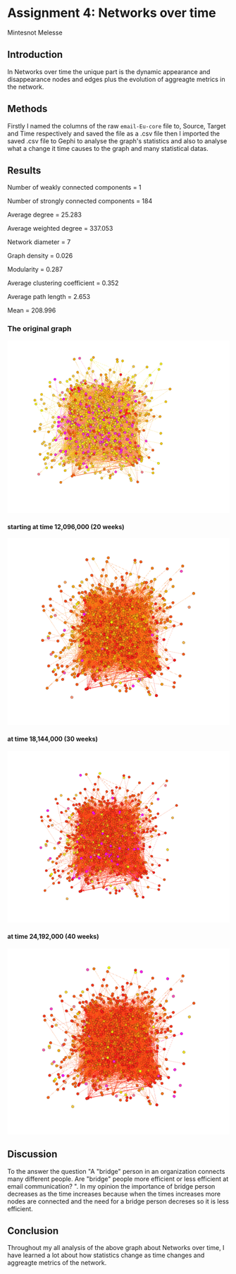 # Assignment 4: Networks over time
Mintesnot Melesse


## Introduction
In Networks over time the unique part is the dynamic appearance and disappearance nodes and edges plus the evolution of aggreagte metrics in the network.

## Methods
Firstly I named the columns of the raw ```email-Eu-core``` file to, Source, Target and Time respectively and saved the file as a .csv file then I imported the saved .csv file to Gephi to analyse the graph's statistics and also to analyse what a change it time causes to the graph and many statistical datas.

## Results
Number of weakly connected components = 1

Number of strongly connected components = 184

Average degree = 25.283

Average weighted degree = 337.053

Network diameter = 7

Graph density = 0.026

Modularity = 0.287

Average clustering coefficient = 0.352

Average path length = 2.653

Mean = 208.996

### The original graph

![graph](4.PNG)


#### starting at time 12,096,000 (20 weeks)

![graph](20w.PNG)

#### at time 18,144,000 (30 weeks)

![graph](30w.PNG)

#### at time 24,192,000 (40 weeks)

![graph](40w.PNG)

## Discussion
To the answer the question "A "bridge" person in an organization connects many different people. Are "bridge" people more efficient or less efficient at email communication?
". In my opinion the importance of bridge person decreases as the time increases because when the times increases more nodes are connected and the need for a bridge person decreses so it is less efficient.
## Conclusion
Throughout my all analysis of the above graph about Networks over time, I have learned a lot about how statistics change as time changes and aggreagte metrics of the network.